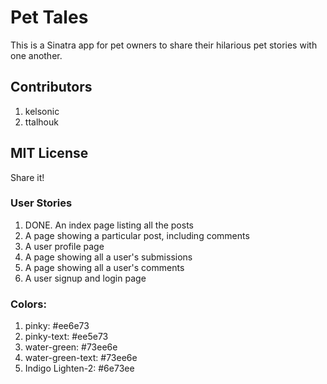 # Pet Tales

This is a Sinatra app for pet owners to share their hilarious pet stories with one another.

## Contributors

1. kelsonic
2. ttalhouk

## MIT License

Share it!

### User Stories
1. DONE. An index page listing all the posts
2. A page showing a particular post, including comments
3. A user profile page
4. A page showing all a user's submissions
5. A page showing all a user's comments
6. A user signup and login page

### Colors:
1. pinky: #ee6e73
2. pinky-text: #ee5e73
3. water-green: #73ee6e
4. water-green-text: #73ee6e
5. Indigo Lighten-2: #6e73ee
